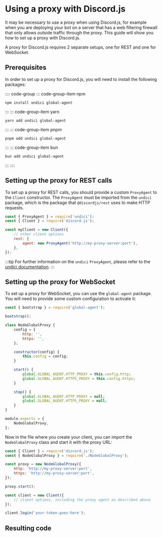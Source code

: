 # Using a proxy with Discord.js

It may be necessary to use a proxy when using Discord.js, for example when you are deploying your bot on a server that has a web filtering firewall that only allows outside traffic through the proxy. This guide will show you how to set up a proxy with Discord.js.

A proxy for Discord.js requires 2 separate setups, one for REST and one for WebSocket.

## Prerequisites

In order to set up a proxy for Discord.js, you will need to install the following packages:

:::: code-group
::: code-group-item npm

```sh:no-line-numbers
npm install undici global-agent
```

:::
::: code-group-item yarn

```sh:no-line-numbers
yarn add undici global-agent
```

:::
::: code-group-item pnpm

```sh:no-line-numbers
pnpm add undici global-agent
```

:::
::: code-group-item bun

```sh:no-line-numbers
bun add undici global-agent
```

:::
::::

## Setting up the proxy for REST calls

To set up a proxy for REST calls, you should provide a custom `ProxyAgent` to the `Client` constructor. The `ProxyAgent` must be imported from the `undici` package, which is the package that `@discordjs/rest` uses to make HTTP requests.

```js {6-8}
const { ProxyAgent } = require('undici');
const { Client } = require('discord.js');

const myClient = new Client({
	// other client options
	rest: {
		agent: new ProxyAgent('http://my-proxy-server:port'),
	},
});
```

:::tip
For further information on the `undici` `ProxyAgent`, please refer to the [undici documentation](https://undici.nodejs.org/#/docs/api/ProxyAgent.md).
:::

## Setting up the proxy for WebSocket

To set up a proxy for WebSocket, you can use the `global-agent` package. You will need to provide some custom configuration to activate it:

```js {1-24}
const { bootstrap } = require('global-agent');

bootstrap();

class NodeGlobalProxy {
	config = {
		http: '',
		https: '',
	};

	constructor(config) {
		this.config = config;
	}

	start() {
		global.GLOBAL_AGENT.HTTP_PROXY = this.config.http;
		global.GLOBAL_AGENT.HTTPS_PROXY = this.config.https;
	}

	stop() {
		global.GLOBAL_AGENT.HTTP_PROXY = null;
		global.GLOBAL_AGENT.HTTPS_PROXY = null;
	}
}

module.exports = {
	NodeGlobalProxy,
};
```

Now in the file where you create your client, you can import the `NodeGlobalProxy` class and start it with the proxy URL:

```js {2,4-7,9}
const { Client } = require('discord.js');
const { NodeGlobalProxy } = require('./NodeGlobalProxy');

const proxy = new NodeGlobalProxy({
	http: 'http://my-proxy-server:port',
	https: 'http://my-proxy-server:port',
});

proxy.start();

const client = new Client({
	// client options, including the proxy agent as described above
});

client.login('your-token-goes-here');
```

## Resulting code

<ResultingCode />
